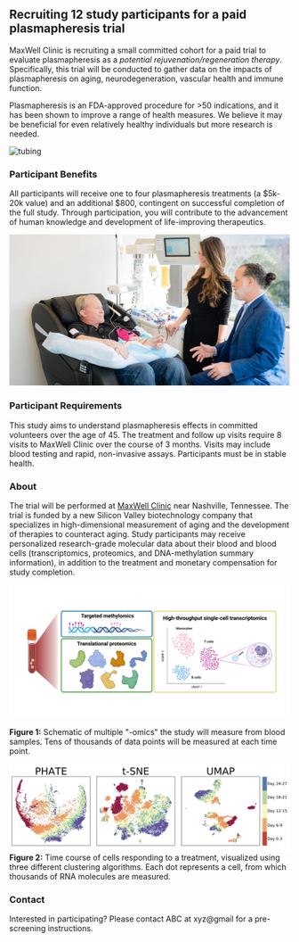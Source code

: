 ## Recruiting 12 study participants for a paid plasmapheresis trial

MaxWell Clinic is recruiting a small committed cohort for a paid trial to evaluate plasmapheresis as a _potential rejuvenation/regeneration therapy_. Specifically, this trial will be conducted to gather data on the impacts of plasmapheresis on aging, neurodegeneration, vascular health and immune function.

Plasmapheresis is an FDA-approved procedure for >50 indications, and it has been shown to improve a range of health measures. We believe it may be beneficial for even relatively healthy individuals but more research is needed.

![tubing](images/tubing.png)

### Participant Benefits
All participants will receive one to four plasmapheresis treatments (a $5k-20k value) and an additional $800, contingent on successful completion of the full study. Through participation, you will contribute to the advancement of human knowledge and development of life-improving therapeutics.

![tpe](images/maxwell_TPE.jpeg)

### Participant Requirements
This study aims to understand plasmapheresis effects in committed volunteers over the age of 45. The treatment and follow up visits require 8 visits to MaxWell Clinic over the course of 3 months. Visits may include blood testing and rapid, non-invasive assays. Participants must be in stable health. 

### About  
The trial will be performed at [MaxWell Clinic](https://maxwellclinic.com/) near Nashville, Tennessee. The trial is funded by a new Silicon Valley biotechnology company that specializes in high-dimensional measurement of aging and the development of therapies to counteract aging. Study participants may receive personalized research-grade molecular data about their blood and blood cells (transcriptomics, proteomics, and DNA-methylation summary information), in addition to the treatment and monetary compensation for study completion.

![omics](images/omics.png)

**Figure 1:** Schematic of multiple "-omics" the study will measure from blood samples. Tens of thousands of data points will be measured at each time point. 

![cells](images/umaps.png)
**Figure 2:** Time course of cells responding to a treatment, visualized using three different clustering algorithms. Each dot represents a cell, from which thousands of RNA molecules are measured.


### Contact
Interested in participating? Please contact ABC at xyz@gmail for a pre-screening instructions.

